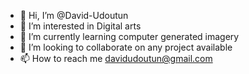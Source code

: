 - 👋 Hi, I’m @David-Udoutun
- 👀 I’m interested in Digital arts
- 🌱 I’m currently learning computer generated imagery
- 💞️ I’m looking to collaborate on any project available
- 📫 How to reach me davidudoutun@gmail.com

<!---
David-Udoutun/David-Udoutun is a ✨ special ✨ repository because its `README.md` (this file) appears on your GitHub profile.
You can click the Preview link to take a look at your changes.
--->
